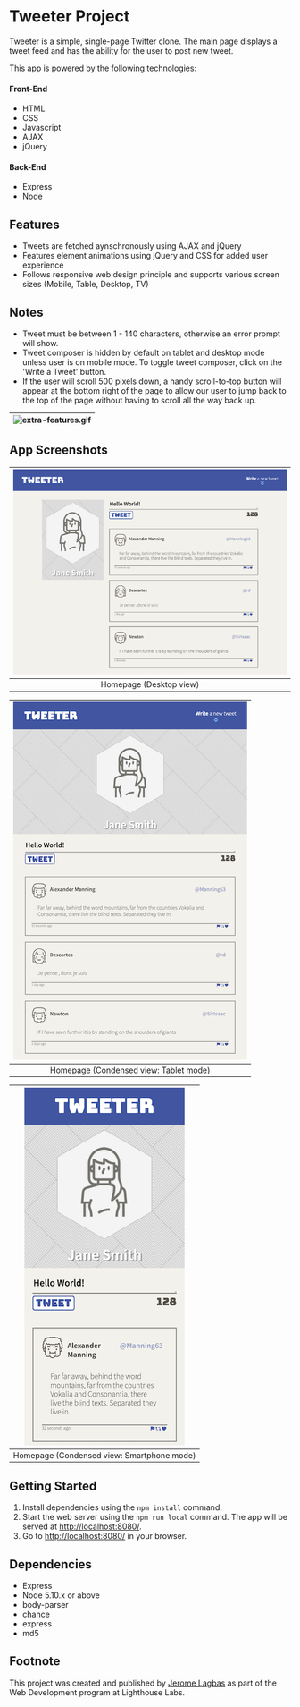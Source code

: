 # Tweeter Project

Tweeter is a simple, single-page Twitter clone. The main page displays a tweet feed and has the ability for the user to post new tweet.

This app is powered by the following technologies:

#### Front-End

- HTML
- CSS
- Javascript
- AJAX
- jQuery

#### Back-End

- Express
- Node

## Features

- Tweets are fetched aynschronously using AJAX and jQuery
- Features element animations using jQuery and CSS for added user experience
- Follows responsive web design principle and supports various screen sizes (Mobile, Table, Desktop, TV)

## Notes

- Tweet must be between 1 - 140 characters, otherwise an error prompt will show.
- Tweet composer is hidden by default on tablet and desktop mode unless user is on mobile mode. To toggle tweet composer, click on the 'Write a Tweet' button.
- If the user will scroll 500 pixels down, a handy scroll-to-top button will appear at the bottom right of the page to allow our user to jump back to the top of the page without having to scroll all the way back up.

| ![extra-features.gif](./docs/other-features.gif) |
|:--:| 

## App Screenshots

| ![tweeter-desktop-view.png](./docs/tweeter-desktop-view.png) | 
|:--:| 
| Homepage (Desktop view) |

| ![tweeter-tablet-view.png](./docs/tweeter-tablet-view.png) | 
|:--:| 
| Homepage (Condensed view: Tablet mode) |

| ![tweeter-phone-view.png](./docs/tweeter-phone-view.png) | 
|:--:| 
| Homepage (Condensed view: Smartphone mode) |

## Getting Started

1. Install dependencies using the `npm install` command.
2. Start the web server using the `npm run local` command. The app will be served at <http://localhost:8080/>.
3. Go to <http://localhost:8080/> in your browser.


## Dependencies

- Express
- Node 5.10.x or above
- body-parser
- chance
- express
- md5

## Footnote

This project was created and published by [Jerome Lagbas](https://github.com/jeromealmir) as part of the Web Development program at Lighthouse Labs.